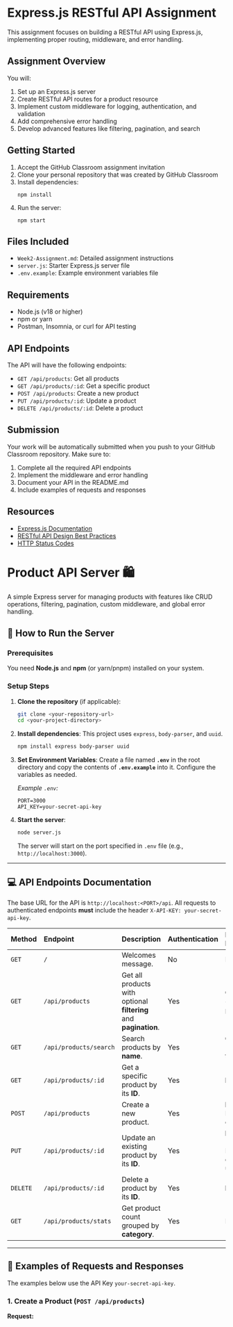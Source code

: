 # Express.js RESTful API Assignment

This assignment focuses on building a RESTful API using Express.js, implementing proper routing, middleware, and error handling.

## Assignment Overview

You will:
1. Set up an Express.js server
2. Create RESTful API routes for a product resource
3. Implement custom middleware for logging, authentication, and validation
4. Add comprehensive error handling
5. Develop advanced features like filtering, pagination, and search

## Getting Started

1. Accept the GitHub Classroom assignment invitation
2. Clone your personal repository that was created by GitHub Classroom
3. Install dependencies:
   ```
   npm install
   ```
4. Run the server:
   ```
   npm start
   ```

## Files Included

- `Week2-Assignment.md`: Detailed assignment instructions
- `server.js`: Starter Express.js server file
- `.env.example`: Example environment variables file

## Requirements

- Node.js (v18 or higher)
- npm or yarn
- Postman, Insomnia, or curl for API testing

## API Endpoints

The API will have the following endpoints:

- `GET /api/products`: Get all products
- `GET /api/products/:id`: Get a specific product
- `POST /api/products`: Create a new product
- `PUT /api/products/:id`: Update a product
- `DELETE /api/products/:id`: Delete a product

## Submission

Your work will be automatically submitted when you push to your GitHub Classroom repository. Make sure to:

1. Complete all the required API endpoints
2. Implement the middleware and error handling
3. Document your API in the README.md
4. Include examples of requests and responses

## Resources

- [Express.js Documentation](https://expressjs.com/)
- [RESTful API Design Best Practices](https://restfulapi.net/)
- [HTTP Status Codes](https://developer.mozilla.org/en-US/docs/Web/HTTP/Status) 

# Product API Server 🛍️

A simple Express server for managing products with features like CRUD operations, filtering, pagination, custom middleware, and global error handling.

## 🚀 How to Run the Server

### Prerequisites

You need **Node.js** and **npm** (or yarn/pnpm) installed on your system.

### Setup Steps

1.  **Clone the repository** (if applicable):
    ```bash
    git clone <your-repository-url>
    cd <your-project-directory>
    ```

2.  **Install dependencies**:
    This project uses `express`, `body-parser`, and `uuid`.
    ```bash
    npm install express body-parser uuid
    ```

3.  **Set Environment Variables**:
    Create a file named **`.env`** in the root directory and copy the contents of **`.env.example`** into it. Configure the variables as needed.

    *Example `.env`:*
    ```
    PORT=3000
    API_KEY=your-secret-api-key
    ```

4.  **Start the server**:
    ```bash
    node server.js
    ```
    The server will start on the port specified in `.env` file (e.g., `http://localhost:3000`).

---

## 💻 API Endpoints Documentation

The base URL for the API is `http://localhost:<PORT>/api`. All requests to authenticated endpoints **must** include the header `X-API-KEY: your-secret-api-key`.

| Method | Endpoint | Description | Authentication | Body/Query Params |
| :--- | :--- | :--- | :--- | :--- |
| `GET` | `/` | Welcomes message. | No | None |
| `GET` | `/api/products` | Get all products with optional **filtering** and **pagination**. | Yes | **Query**: `category`, `page`, `limit` |
| `GET` | `/api/products/search` | Search products by **name**. | Yes | **Query**: `q` (search term) |
| `GET` | `/api/products/:id` | Get a specific product by its **ID**. | Yes | **Params**: `:id` |
| `POST` | `/api/products` | Create a new product. | Yes | **Body**: Product object |
| `PUT` | `/api/products/:id` | Update an existing product by its **ID**. | Yes | **Params**: `:id`. **Body**: Product object (full update) |
| `DELETE` | `/api/products/:id` | Delete a product by its **ID**. | Yes | **Params**: `:id` |
| `GET` | `/api/products/stats` | Get product count grouped by **category**. | Yes | None |

---

## 📝 Examples of Requests and Responses

The examples below use the API Key `your-secret-api-key`.

### 1. Create a Product (`POST /api/products`)

**Request:**